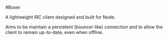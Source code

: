#Boxer

A lightweight IRC client designed and built for Node.

Aims to be maintain a persistent (bouncer like) connection and to allow the client to remain up-to-date, even when offline.
